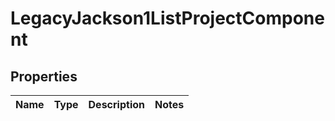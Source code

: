 # LegacyJackson1ListProjectComponent

## Properties
Name | Type | Description | Notes
------------ | ------------- | ------------- | -------------

